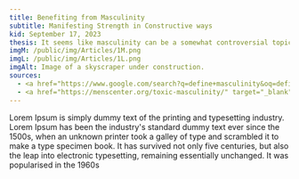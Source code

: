 ```yaml
---
title: Benefiting from Masculinity
subtitle: Manifesting Strength in Constructive ways
kid: September 17, 2023
thesis: It seems like masculinity can be a somewhat controversial topic. Is it detrimental, or should it be encouraged? Much of the contention surrounding this topic comes from simple misunderstandings.
imgM: /public/img/Articles/1M.png
imgL: /public/img/Articles/1L.png
imgAlt: Image of a skyscraper under construction.
sources:
  - <a href="https://www.google.com/search?q=define+masculinity&oq=define+mascu&aqs=chrome.0.35i39i650j69i57j0i20i263i512j0i512l4j0i10i512l2j0i512.2819j0j7&sourceid=chrome&ie=UTF-8" target="_blank">Masculinity, Googles' Definition</a>
  - <a href="https://menscenter.org/toxic-masculinity/" target="_blank">Talking About “Toxic Masculinity”, Randy Flood</a>
---
```

<style>#title_banner .background_img{filter: brightness(.4);} #title_banner #titles{color: rgb(255, 255, 255);}</style>

Lorem Ipsum is simply dummy text of the printing and typesetting industry. Lorem Ipsum has been the industry's standard dummy text ever since the 1500s, when an unknown printer took a galley of type and scrambled it to make a type specimen book. It has survived not only five centuries, but also the leap into electronic typesetting, remaining essentially unchanged. It was popularised in the 1960s 


